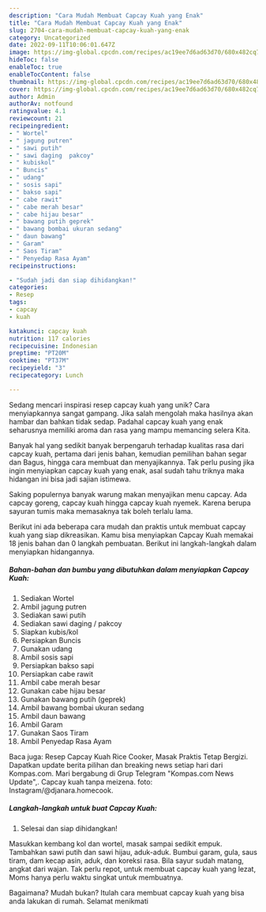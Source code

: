 ```yaml
---
description: "Cara Mudah Membuat Capcay Kuah yang Enak"
title: "Cara Mudah Membuat Capcay Kuah yang Enak"
slug: 2704-cara-mudah-membuat-capcay-kuah-yang-enak
category: Uncategorized
date: 2022-09-11T10:06:01.647Z
image: https://img-global.cpcdn.com/recipes/ac19ee7d6ad63d70/680x482cq70/capcay-kuah-foto-resep-utama.jpg
hideToc: false
enableToc: true
enableTocContent: false
thumbnail: https://img-global.cpcdn.com/recipes/ac19ee7d6ad63d70/680x482cq70/capcay-kuah-foto-resep-utama.jpg
cover: https://img-global.cpcdn.com/recipes/ac19ee7d6ad63d70/680x482cq70/capcay-kuah-foto-resep-utama.jpg
author: Admin
authorAv: notfound
ratingvalue: 4.1
reviewcount: 21
recipeingredient:
- " Wortel"
- " jagung putren"
- " sawi putih"
- " sawi daging  pakcoy"
- " kubiskol"
- " Buncis"
- " udang"
- " sosis sapi"
- " bakso sapi"
- " cabe rawit"
- " cabe merah besar"
- " cabe hijau besar"
- " bawang putih geprek"
- " bawang bombai ukuran sedang"
- " daun bawang"
- " Garam"
- " Saos Tiram"
- " Penyedap Rasa Ayam"
recipeinstructions:

- "Sudah jadi dan siap dihidangkan!"
categories:
- Resep
tags:
- capcay
- kuah

katakunci: capcay kuah 
nutrition: 117 calories
recipecuisine: Indonesian
preptime: "PT20M"
cooktime: "PT37M"
recipeyield: "3"
recipecategory: Lunch

---
```





Sedang mencari inspirasi resep capcay kuah yang unik? Cara menyiapkannya sangat gampang. Jika salah mengolah maka hasilnya akan hambar dan bahkan tidak sedap. Padahal capcay kuah yang enak seharusnya memiliki aroma dan rasa yang mampu memancing selera Kita.





Banyak hal yang sedikit banyak berpengaruh terhadap kualitas rasa dari capcay kuah, pertama dari jenis bahan, kemudian pemilihan bahan segar dan Bagus, hingga cara membuat dan menyajikannya. Tak perlu pusing jika ingin menyiapkan capcay kuah yang enak,      asal sudah tahu triknya maka hidangan ini bisa jadi sajian istimewa.














Saking populernya banyak warung makan menyajikan menu capcay. Ada capcay goreng, capcay kuah hingga capcay kuah nyemek. Karena berupa sayuran tumis maka memasaknya tak boleh terlalu lama.






Berikut ini ada beberapa cara mudah dan praktis untuk membuat capcay kuah yang siap dikreasikan. Kamu bisa menyiapkan Capcay Kuah memakai 18 jenis bahan dan 0 langkah pembuatan. Berikut ini langkah-langkah dalam menyiapkan hidangannya.

<!--inarticleads1-->

##### Bahan-bahan dan bumbu yang dibutuhkan dalam menyiapkan Capcay Kuah:

1. Sediakan  Wortel
1. Ambil  jagung putren
1. Sediakan  sawi putih
1. Sediakan  sawi daging / pakcoy
1. Siapkan  kubis/kol
1. Persiapkan  Buncis
1. Gunakan  udang
1. Ambil  sosis sapi
1. Persiapkan  bakso sapi
1. Persiapkan  cabe rawit
1. Ambil  cabe merah besar
1. Gunakan  cabe hijau besar
1. Gunakan  bawang putih (geprek)
1. Ambil  bawang bombai ukuran sedang
1. Ambil  daun bawang
1. Ambil  Garam
1. Gunakan  Saos Tiram
1. Ambil  Penyedap Rasa Ayam


Baca juga: Resep Capcay Kuah Rice Cooker, Masak Praktis Tetap Bergizi. Dapatkan update berita pilihan dan breaking news setiap hari dari Kompas.com. Mari bergabung di Grup Telegram &#34;Kompas.com News Update&#34;,. Capcay kuah tanpa meizena. foto: Instagram/@djanara.homecook. 

<!--inarticleads2-->

##### Langkah-langkah untuk buat Capcay Kuah:


1. Selesai dan siap dihidangkan!

Masukkan kembang kol dan wortel, masak sampai sedikit empuk. Tambahkan sawi putih dan sawi hijau, aduk-aduk. Bumbui garam, gula, saus tiram, dam kecap asin, aduk, dan koreksi rasa. Bila sayur sudah matang, angkat dari wajan. Tak perlu repot, untuk membuat capcay kuah yang lezat, Moms hanya perlu waktu singkat untuk membuatnya. 

Bagaimana? Mudah bukan? Itulah cara membuat capcay kuah yang bisa anda lakukan di rumah. Selamat menikmati
